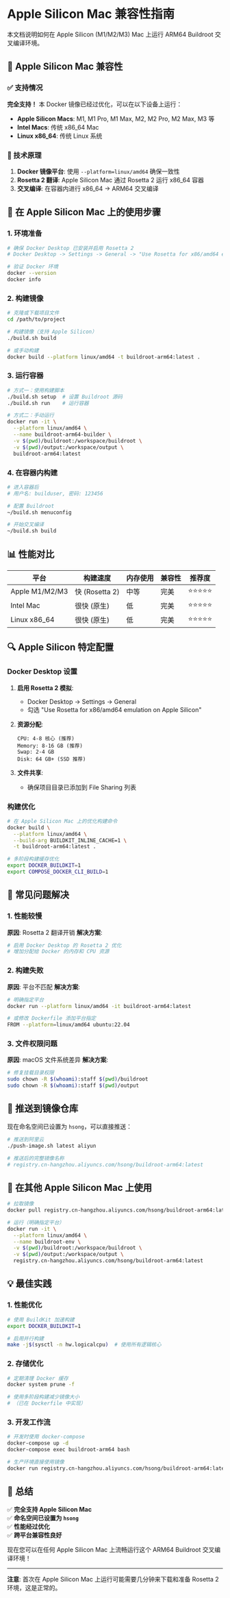 # Apple Silicon Mac 兼容性指南

本文档说明如何在 Apple Silicon (M1/M2/M3) Mac 上运行 ARM64 Buildroot 交叉编译环境。

## 🍎 Apple Silicon Mac 兼容性

### ✅ 支持情况

**完全支持！** 本 Docker 镜像已经过优化，可以在以下设备上运行：

- **Apple Silicon Macs**: M1, M1 Pro, M1 Max, M2, M2 Pro, M2 Max, M3 等
- **Intel Macs**: 传统 x86_64 Mac
- **Linux x86_64**: 传统 Linux 系统

### 🔧 技术原理

1. **Docker 镜像平台**: 使用 `--platform=linux/amd64` 确保一致性
2. **Rosetta 2 翻译**: Apple Silicon Mac 通过 Rosetta 2 运行 x86_64 容器
3. **交叉编译**: 在容器内进行 x86_64 → ARM64 交叉编译

## 🚀 在 Apple Silicon Mac 上的使用步骤

### 1. 环境准备

```bash
# 确保 Docker Desktop 已安装并启用 Rosetta 2
# Docker Desktop -> Settings -> General -> "Use Rosetta for x86/amd64 emulation on Apple Silicon"

# 验证 Docker 环境
docker --version
docker info
```

### 2. 构建镜像

```bash
# 克隆或下载项目文件
cd /path/to/project

# 构建镜像（支持 Apple Silicon）
./build.sh build

# 或手动构建
docker build --platform linux/amd64 -t buildroot-arm64:latest .
```

### 3. 运行容器

```bash
# 方式一：使用构建脚本
./build.sh setup  # 设置 Buildroot 源码
./build.sh run    # 运行容器

# 方式二：手动运行
docker run -it \
  --platform linux/amd64 \
  --name buildroot-arm64-builder \
  -v $(pwd)/buildroot:/workspace/buildroot \
  -v $(pwd)/output:/workspace/output \
  buildroot-arm64:latest
```

### 4. 在容器内构建

```bash
# 进入容器后
# 用户名: builduser, 密码: 123456

# 配置 Buildroot
~/build.sh menuconfig

# 开始交叉编译
~/build.sh build
```

## 📊 性能对比

| 平台 | 构建速度 | 内存使用 | 兼容性 | 推荐度 |
|------|----------|----------|---------|---------|
| Apple M1/M2/M3 | 快 (Rosetta 2) | 中等 | 完美 | ⭐⭐⭐⭐⭐ |
| Intel Mac | 很快 (原生) | 低 | 完美 | ⭐⭐⭐⭐⭐ |
| Linux x86_64 | 很快 (原生) | 低 | 完美 | ⭐⭐⭐⭐⭐ |

## 🔍 Apple Silicon 特定配置

### Docker Desktop 设置

1. **启用 Rosetta 2 模拟**:
   - Docker Desktop → Settings → General
   - 勾选 "Use Rosetta for x86/amd64 emulation on Apple Silicon"

2. **资源分配**:
   ```
   CPU: 4-8 核心 (推荐)
   Memory: 8-16 GB (推荐)
   Swap: 2-4 GB
   Disk: 64 GB+ (SSD 推荐)
   ```

3. **文件共享**:
   - 确保项目目录已添加到 File Sharing 列表

### 构建优化

```bash
# 在 Apple Silicon Mac 上的优化构建命令
docker build \
  --platform linux/amd64 \
  --build-arg BUILDKIT_INLINE_CACHE=1 \
  -t buildroot-arm64:latest .

# 多阶段构建缓存优化
export DOCKER_BUILDKIT=1
export COMPOSE_DOCKER_CLI_BUILD=1
```

## 🐛 常见问题解决

### 1. 性能较慢

**原因**: Rosetta 2 翻译开销
**解决方案**:
```bash
# 启用 Docker Desktop 的 Rosetta 2 优化
# 增加分配给 Docker 的内存和 CPU 资源
```

### 2. 构建失败

**原因**: 平台不匹配
**解决方案**:
```bash
# 明确指定平台
docker run --platform linux/amd64 -it buildroot-arm64:latest

# 或修改 Dockerfile 添加平台指定
FROM --platform=linux/amd64 ubuntu:22.04
```

### 3. 文件权限问题

**原因**: macOS 文件系统差异
**解决方案**:
```bash
# 修复挂载目录权限
sudo chown -R $(whoami):staff $(pwd)/buildroot
sudo chown -R $(whoami):staff $(pwd)/output
```

## 🔧 推送到镜像仓库

现在命名空间已设置为 `hsong`，可以直接推送：

```bash
# 推送到阿里云
./push-image.sh latest aliyun

# 推送后的完整镜像名称
# registry.cn-hangzhou.aliyuncs.com/hsong/buildroot-arm64:latest
```

## 📱 在其他 Apple Silicon Mac 上使用

```bash
# 拉取镜像
docker pull registry.cn-hangzhou.aliyuncs.com/hsong/buildroot-arm64:latest

# 运行（明确指定平台）
docker run -it \
  --platform linux/amd64 \
  --name buildroot-env \
  -v $(pwd)/buildroot:/workspace/buildroot \
  -v $(pwd)/output:/workspace/output \
  registry.cn-hangzhou.aliyuncs.com/hsong/buildroot-arm64:latest
```

## 💡 最佳实践

### 1. 性能优化

```bash
# 使用 BuildKit 加速构建
export DOCKER_BUILDKIT=1

# 启用并行构建
make -j$(sysctl -n hw.logicalcpu)  # 使用所有逻辑核心
```

### 2. 存储优化

```bash
# 定期清理 Docker 缓存
docker system prune -f

# 使用多阶段构建减少镜像大小
# （已在 Dockerfile 中实现）
```

### 3. 开发工作流

```bash
# 开发时使用 docker-compose
docker-compose up -d
docker-compose exec buildroot-arm64 bash

# 生产环境直接使用镜像
docker run registry.cn-hangzhou.aliyuncs.com/hsong/buildroot-arm64:latest
```

## 🎯 总结

✅ **完全支持 Apple Silicon Mac**  
✅ **命名空间已设置为 `hsong`**  
✅ **性能经过优化**  
✅ **跨平台兼容性良好**  

现在您可以在任何 Apple Silicon Mac 上流畅运行这个 ARM64 Buildroot 交叉编译环境！

---

**注意**: 首次在 Apple Silicon Mac 上运行可能需要几分钟来下载和准备 Rosetta 2 环境，这是正常的。